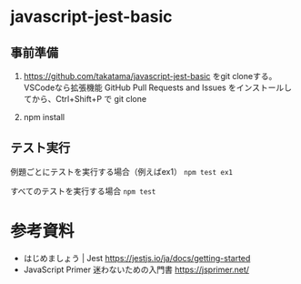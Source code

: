 # javascript-jest-basic

## 事前準備

1. https://github.com/takatama/javascript-jest-basic をgit cloneする。VSCodeなら拡張機能 GitHub Pull Requests and Issues をインストールしてから、Ctrl+Shift+P で git clone

2. npm install

## テスト実行

例題ごとにテストを実行する場合（例えばex1） ```npm test ex1```

すべてのテストを実行する場合 ```npm test```

# 参考資料
- はじめましょう | Jest https://jestjs.io/ja/docs/getting-started
- JavaScript Primer 迷わないための入門書 https://jsprimer.net/